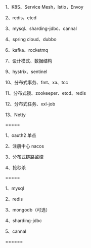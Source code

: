 1、K8S、Service Mesh，Istio，Envoy

2、redis，etcd

3、mysql、sharding-jdbc、cannal

4、spring cloud、dubbo

6、kafka、rocketmq

7、设计模式、数据结构

9、hystrix、sentinel

10、分布式事务、fmt、xa、tcc

11、分布式锁、zookeeper、etcd、redis

12、分布式任务、xxl-job

13、Netty



=====

1、oauth2 单点

2、注册中心 nacos

3、分布式链路监控

4、抢秒杀



=====

1、mysql

2、redis

3、mongodb（可选）

4、sharding-jdbc

5、cannal



======





